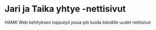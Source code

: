 # Jari ja Taika yhtye -nettisivut

HAMK Web kehityksen lopputyö jossa piti luoda bändille uudet nettisivut
